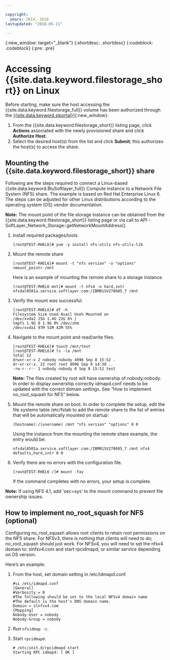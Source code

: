 ```yaml
---

copyright:
  years: 2014, 2018
lastupdated: "2018-05-11"

---
```

{:new_window: target="_blank"}
{:shortdesc: .shortdesc}
{:codeblock: .codeblock}
{:pre: .pre}

# Accessing {{site.data.keyword.filestorage_short}} on Linux

Before starting, make sure the host accessing the {{site.data.keyword.filestorage_full}} volume has been authorized through the [{{site.data.keyword.slportal}}](https://control.softlayer.com/){:new_window}:

1. From the {{site.data.keyword.filestorage_short}} listing page, click **Actions** associated with the newly provisioned share and click **Authorize Host**.
2. Select the desired host(s) from the list and click **Submit**; this authorizes the host(s) to access the share.

## Mounting the {{site.data.keyword.filestorage_short}} share

Following are the steps required to connect a Linux-based {{site.data.keyword.BluSoftlayer_full}} Compute instance to a Network File System (NFS) share. The example is based on Red Hat Enterprise Linux 6. The steps can be adjusted for other Linux distributions according to the operating system (OS) vendor documentation.

**Note:** The mount point of the file storage instance can be obtained from the {{site.data.keyword.filestorage_short}} listing page or via call to API  - SoftLayer_Network_Storage::getNetworkMountAddress().

1. Install required packages/tools.
   ```
   [root@TEST-RHEL6]# yum -y install nfs-utils nfs-utils-lib
   ```
    
2. Mount the remote share
   ```
   [root@TEST-RHEL6]# mount -t "nfs version" -o "options" <mount_point> /mnt
   ```
       
   Here is an example of mounting the remote share to a storage instance.
   ```
   [root@TEST-RHEL6 mnt]# mount -t nfs4 -o hard,intr
   nfsdal0501a.service.softlayer.com:/IBM01SV278685_7 /mnt
   ```
 
3. Verify the mount was successful.
   ```
   [root@TEST-RHEL6]# df -h
   Filesystem Size Used Avail Use% Mounted on
   /dev/xvda2 25G 1.4G 22G 6% /
   tmpfs 1.9G 0 1.9G 0% /dev/shm
   /dev/xvda1 97M 51M 42M 55%
   ```
    
4. Navigate to the mount point and read/write files.
   ```
   [root@TEST-RHEL6]# touch /mnt/test
   [root@TEST-RHEL6]# ls -la /mnt
   total 12
   drwxr-xr-x 2 nobody nobody 4096 Sep 8 15:52 .
   dr-xr-xr-x. 22 root root 4096 Sep 8 14:30 ..
   -rw-r--r-- 1 nobody nobody 0 Sep 8 15:52 test
   ```

   **Note:** The files created by root will have ownership of nobody:nobody. In order to display ownership correctly idmapd.conf needs to be updated with the correct domain settings. See “How to implement no_root_squash for NFS” below.
    
5. Mount the remote share on boot. In order to complete the setup, edit the file systems table /etc/fstab to add the remote share to the list of entries that will be automatically mounted on startup:

   ```
   (hostname):/(username) /mnt "nfs version" "options" 0 0
   ```
    
   Using the instance from the mounting the remote share example, the entry would be:
    
   ```
   nfsdal0501a.service.softlayer.com:/IBM01SV278685_7 /mnt nfs4 defaults,hard,intr 0 0
   ```
    
6. Verify there are no errors with the configuration file.

   ```
   [root@TEST-RHEL6 /]# mount -fav
   ```
    
   If the command completes with no errors, your setup is complete.

**Note:** If using NFS 4.1, add 'sec=sys' to the mount command to prevent file ownership issues.

 
## How to implement no_root_squash for NFS (optional)

Configuring no_root_squash allows root clients to retain root permissions on the NFS share. For NFSv3, there is nothing that clients will need to do; no_root_squash should just work.
For NFSv4, you will need to set the nfsv4 domain to: slnfsv4.com and start rpcidmapd, or similar service depending on OS version.

Here’s an example:

1. From the host, set domain setting in /etc/idmapd.conf.

   ```
   #vi /etc/idmapd.conf
   [General]
   #Verbosity = 0
   #The following should be set to the local NFSv4 domain name
   #The default is the host's DNS domain name.
   Domain = slnfsv4.com
   [Mapping]
   Nobody-User = nobody
   Nobody-Group = nobody
   ```
    
2. Run `nfsidmap -c`.
3. Start `rpcidmapd`.
   ```
   # /etc/init.d/rpcidmapd start
   Starting RPC idmapd: [ OK ]
   ```
